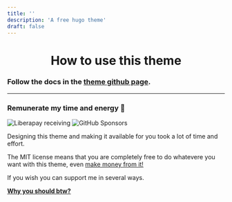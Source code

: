 ```yaml
---
title: ''
description: 'A free hugo theme'
draft: false
---
```


<h1 style="text-align: center;">How to use this theme</h1>

### Follow the docs in the [theme github page](https://github.com/ololiuhqui/magnolia-free-hugo-theme).

---

### Remunerate my time and energy 💫

![Liberapay receiving](https://img.shields.io/liberapay/receives/ololiuhqui)
![GitHub Sponsors](https://img.shields.io/github/sponsors/ololiuhqui)

Designing this theme and making it available for you took a lot of time and effort.

The MIT license means that you are completely free to do whatevere you want with this theme, even [make money from it!](https://opensource.org/license/MIT)

If you wish you can support me in several ways.

**[Why you should btw?](/posts/why-donating-to-free-and-opensource-software-projects-is-important/)**
